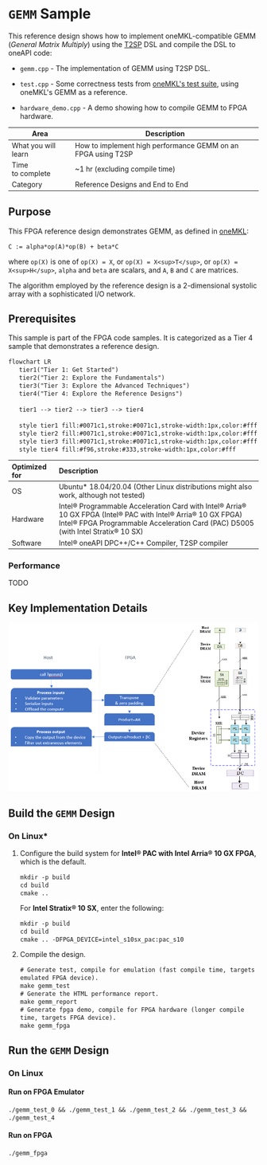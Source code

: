 # `GEMM` Sample

This reference design shows how to implement oneMKL-compatible GEMM (*General Matrix Multiply*) using the [T2SP](https://github.com/IntelLabs/t2sp) DSL and compile the DSL to oneAPI code:

* `gemm.cpp` - The implementation of GEMM using T2SP DSL.

* `test.cpp` - Some correctness tests from [oneMKL's test suite](https://github.com/oneapi-src/oneMKL/blob/develop/tests/unit_tests/blas/level3/gemm.cpp), using oneMKL's GEMM as a reference.

* `hardware_demo.cpp` - A demo showing how to compile GEMM to FPGA hardware.

| Area                | Description                                                  |
| ------------------- | ------------------------------------------------------------ |
| What you will learn | How to implement high performance GEMM on an FPGA using T2SP |
| Time to complete    | ~1 hr (excluding compile time)                               |
| Category            | Reference Designs and End to End                             |
	
## Purpose

This FPGA reference design demonstrates GEMM, as defined in [oneMKL](https://www.intel.com/content/www/us/en/docs/onemkl/developer-reference-fortran/2023-1/gemm-001.html):

```
C := alpha*op(A)*op(B) + beta*C
```
where `op(X)` is one of `op(X) = X`, or `op(X) = X<sup>T</sup>`, or `op(X) = X<sup>H</sup>`, `alpha` and `beta` are scalars, and `A`, `B` and `C` are matrices.

The algorithm employed by the reference design is a 2-dimensional systolic array  with a sophisticated I/O network.


## Prerequisites

This sample is part of the FPGA code samples.
It is categorized as a Tier 4 sample that demonstrates a reference design.

```mermaid
flowchart LR
   tier1("Tier 1: Get Started")
   tier2("Tier 2: Explore the Fundamentals")
   tier3("Tier 3: Explore the Advanced Techniques")
   tier4("Tier 4: Explore the Reference Designs")
   
   tier1 --> tier2 --> tier3 --> tier4
   
   style tier1 fill:#0071c1,stroke:#0071c1,stroke-width:1px,color:#fff
   style tier2 fill:#0071c1,stroke:#0071c1,stroke-width:1px,color:#fff
   style tier3 fill:#0071c1,stroke:#0071c1,stroke-width:1px,color:#fff
   style tier4 fill:#f96,stroke:#333,stroke-width:1px,color:#fff
```
| Optimized for        | Description
|:---                  |:---
| OS                   | Ubuntu* 18.04/20.04 (Other Linux distributions might also work, although not tested)
| Hardware             | Intel® Programmable Acceleration Card with Intel® Arria® 10 GX FPGA (Intel® PAC with Intel® Arria® 10 GX FPGA) <br> Intel® FPGA Programmable Acceleration Card (PAC) D5005 (with Intel Stratix® 10 SX)
| Software             | Intel® oneAPI DPC++/C++ Compiler, T2SP compiler

### Performance

TODO

## Key Implementation Details
![](figures/gemm-design.png)


## Build the `GEMM` Design

### On Linux*

1. Configure the build system for **Intel® PAC with Intel Arria® 10 GX FPGA**, which is the default.
   
   ```shell
   mkdir -p build
   cd build
   cmake ..
   ```
   
   For **Intel Stratix® 10 SX**, enter the following:
   
   ```shell
   mkdir -p build
   cd build
   cmake .. -DFPGA_DEVICE=intel_s10sx_pac:pac_s10
   ```

2. Compile the design.
   
   ```shell
   # Generate test, compile for emulation (fast compile time, targets emulated FPGA device).
   make gemm_test
   # Generate the HTML performance report.
   make gemm_report
   # Generate fpga demo, compile for FPGA hardware (longer compile time, targets FPGA device).
   make gemm_fpga
   ```

## Run the `GEMM` Design

### On Linux

#### Run on FPGA Emulator

```shell
./gemm_test_0 && ./gemm_test_1 && ./gemm_test_2 && ./gemm_test_3 && ./gemm_test_4
```

#### Run on FPGA

```shell
./gemm_fpga
```
